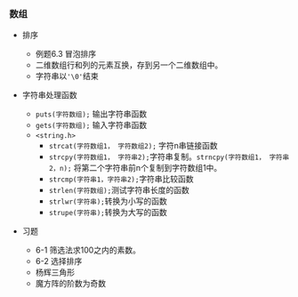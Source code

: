 ### 数组

* 排序
  * 例题6.3 冒泡排序
  * 二维数组行和列的元素互换，存到另一个二维数组中。
  * 字符串以`'\0'`结束

* 字符串处理函数
  * `puts(字符数组);` 输出字符串函数
  * `gets(字符数组);` 输入字符串函数
  * `<string.h>`
    * `strcat(字符数组1， 字符数组2);` 字符n串链接函数
    * `strcpy(字符数组1， 字符串2);`字符串复制。`strncpy(字符数组1， 字符串2，n);` 将第二个字符串前n个复制到字符数组1中。
    * `strcmp(字符串1，字符串2);`字符串比较函数
    * `strlen(字符数组);`测试字符串长度的函数
    * `strlwr(字符串);`转换为小写的函数
    * `strupe(字符串);`转换为大写的函数

* 习题
  * 6-1 筛选法求100之内的素数。
  * 6-2 选择排序
  * 杨辉三角形
  * 魔方阵的阶数为奇数
